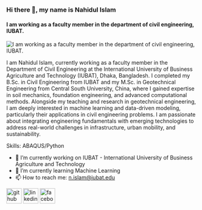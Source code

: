 ### Hi there 👋, my name is Nahidul Islam
#### I am working as a faculty member in the department of civil engineering, IUBAT.
![I am working as a faculty member in the department of civil engineering, IUBAT.](https://scontent.fdac174-1.fna.fbcdn.net/v/t39.30808-6/480922863_2591608917694953_8137474486470980651_n.jpg?stp=dst-jpg_s960x960_tt6&_nc_cat=111&ccb=1-7&_nc_sid=cc71e4&_nc_eui2=AeE0Ctu6lVHemtlL6Ef3oTN07j9KuZ-mwu_uP0q5n6bC7yku11l2hBA7dInXy6yR6GzvtlNfY02tTonXIJ_7iK2t&_nc_ohc=P289u9JparkQ7kNvwHWUYEr&_nc_oc=Adkqh2S_YwtqWTwzpd4jFm4vY84R-WKTdbWDRsX_hXA56zMj_l7ZPi1ep31spqtWgG8&_nc_zt=23&_nc_ht=scontent.fdac174-1.fna&_nc_gid=jwex1EJYlss5X5S5DtupRA&oh=00_AfVoUm4GKHFReUXYT1ctX29eTMEaiSxGkloYLkUZtXnE5g&oe=68B30797)

I am Nahidul Islam, currently working as a faculty member in the Department of Civil Engineering at the International University of Business Agriculture and Technology (IUBAT), Dhaka, Bangladesh. I completed my B.Sc. in Civil Engineering from IUBAT and my M.Sc. in Geotechnical Engineering from Central South University, China, where I gained expertise in soil mechanics, foundation engineering, and advanced computational methods. Alongside my teaching and research in geotechnical engineering, I am deeply interested in machine learning and data-driven modeling, particularly their applications in civil engineering problems. I am passionate about integrating engineering fundamentals with emerging technologies to address real-world challenges in infrastructure, urban mobility, and sustainability.

Skills: ABAQUS/Python

- 🔭 I’m currently working on IUBAT - International University of Business Agriculture and Technology 
- 🌱 I’m currently learning Machine Learning 
- 📫 How to reach me: n.islam@iubat.edu 


[<img src='https://cdn.jsdelivr.net/npm/simple-icons@3.0.1/icons/github.svg' alt='github' height='40'>](https://github.com/https://github.com/Nahid6723)  [<img src='https://cdn.jsdelivr.net/npm/simple-icons@3.0.1/icons/linkedin.svg' alt='linkedin' height='40'>](https://www.linkedin.com/in/https://www.linkedin.com/feed/?trk=guest_homepage-basic_google-one-tap-submit/)  [<img src='https://cdn.jsdelivr.net/npm/simple-icons@3.0.1/icons/facebook.svg' alt='facebook' height='40'>](https://www.facebook.com/https://www.facebook.com/nahid.6723/)  

